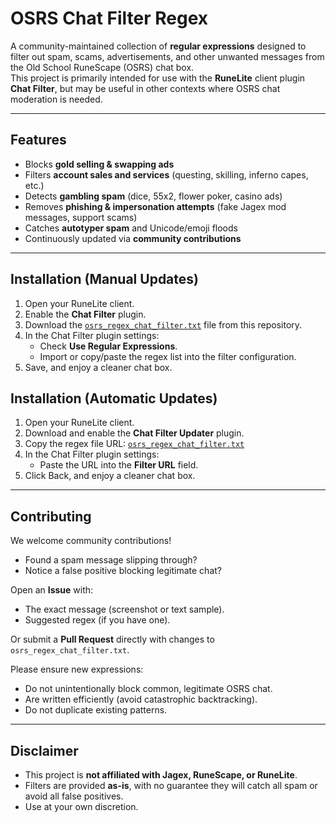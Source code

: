 # OSRS Chat Filter Regex

A community-maintained collection of **regular expressions** designed to filter out spam, scams, advertisements, and other unwanted messages from the Old School RuneScape (OSRS) chat box.  
This project is primarily intended for use with the **RuneLite** client plugin **Chat Filter**, but may be useful in other contexts where OSRS chat moderation is needed.

---

## Features

- Blocks **gold selling & swapping ads**
- Filters **account sales and services** (questing, skilling, inferno capes, etc.)
- Detects **gambling spam** (dice, 55x2, flower poker, casino ads)
- Removes **phishing & impersonation attempts** (fake Jagex mod messages, support scams)
- Catches **autotyper spam** and Unicode/emoji floods
- Continuously updated via **community contributions**

---

## Installation (Manual Updates)

1. Open your RuneLite client.
2. Enable the **Chat Filter** plugin.
3. Download the [`osrs_regex_chat_filter.txt`](./osrs_regex_chat_filter.txt) file from this repository.
4. In the Chat Filter plugin settings:
   - Check **Use Regular Expressions**.
   - Import or copy/paste the regex list into the filter configuration.
5. Save, and enjoy a cleaner chat box.

## Installation (Automatic Updates)

1. Open your RuneLite client.
2. Download and enable the **Chat Filter Updater** plugin.
3. Copy the regex file URL: [`osrs_regex_chat_filter.txt`](./osrs_regex_chat_filter.txt)
4. In the Chat Filter plugin settings:
   - Paste the URL into the **Filter URL** field.
5. Click Back, and enjoy a cleaner chat box.

---

## Contributing

We welcome community contributions!  

- Found a spam message slipping through?  
- Notice a false positive blocking legitimate chat?  

Open an **Issue** with:
- The exact message (screenshot or text sample).
- Suggested regex (if you have one).

Or submit a **Pull Request** directly with changes to `osrs_regex_chat_filter.txt`.

Please ensure new expressions:
- Do not unintentionally block common, legitimate OSRS chat.
- Are written efficiently (avoid catastrophic backtracking).
- Do not duplicate existing patterns.

---

## Disclaimer

- This project is **not affiliated with Jagex, RuneScape, or RuneLite**.  
- Filters are provided **as-is**, with no guarantee they will catch all spam or avoid all false positives.  
- Use at your own discretion.
